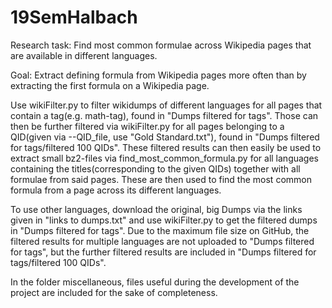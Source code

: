 # 19SemHalbach
Research task: Find most common formulae across Wikipedia pages that are available in different languages.

Goal: Extract defining formula from Wikipedia pages more often than by extracting the first formula on a Wikipedia page.

Use wikiFilter.py to filter wikidumps of different languages for all pages that contain a tag(e.g. math-tag), found in "Dumps filtered for tags". Those can then be further filtered via wikiFilter.py for all pages belonging to a QID(given via --QID_file, use "Gold Standard.txt"), found in "Dumps filtered for tags/filtered 100 QIDs".
These filtered results can then easily be used to extract small bz2-files via find_most_common_formula.py for all languages containing the titles(corresponding to the given QIDs) together with all formulae from said pages. These are then used to find the most common formula from a page across its different languages.

To use other languages, download the original, big Dumps via the links given in "links to dumps.txt" and use wikiFilter.py to get the filtered dumps in "Dumps filtered for tags".
Due to the maximum file size on GitHub, the filtered results for multiple languages are not uploaded to "Dumps filtered for tags", but the further filtered results are included in "Dumps filtered for tags/filtered 100 QIDs".

In the folder miscellaneous, files useful during the development of the project are included for the sake of completeness.